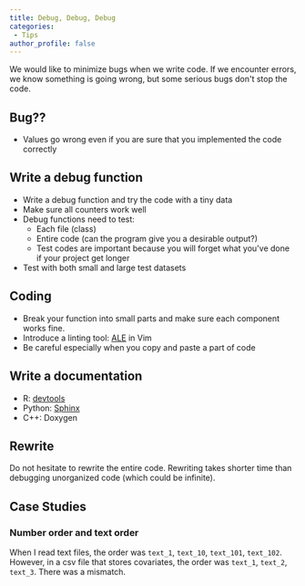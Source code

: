 ```yaml
---
title: Debug, Debug, Debug
categories:
 - Tips
author_profile: false
---
```


We would like to minimize bugs when we write code. If we encounter errors, we know something is going wrong, but some serious bugs don't stop the code.

## Bug??
* Values go wrong even if you are sure that you implemented the code correctly

## Write a debug function
* Write a debug function and try the code with a tiny data
* Make sure all counters work well
* Debug functions need to test:
  * Each file (class)
  * Entire code (can the program give you a desirable output?)
  * Test codes are important because you will forget what you've done if your project get longer
* Test with both small and large test datasets

## Coding
* Break your function into small parts and make sure each component works fine.
* Introduce a linting tool: [ALE](https://github.com/w0rp/ale) in Vim
* Be careful especially when you copy and paste a part of code

## Write a documentation
* R: [devtools](https://github.com/Shusei-E/Code_Tips/blob/master/R/devtools.md)
* Python: [Sphinx](https://github.com/Shusei-E/Code_Tips/tree/master/Python)
* C++: Doxygen

## Rewrite
Do not hesitate to rewrite the entire code. Rewriting takes shorter time than debugging unorganized code (which could be infinite).

## Case Studies

### Number order and text order
When I read text files, the order was `text_1`, `text_10`, `text_101`, `text_102`. However, in a csv file that stores covariates, the order was `text_1`, `text_2`, `text_3`. There was a mismatch.
